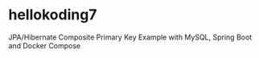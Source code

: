 # hellokoding7
JPA/Hibernate Composite Primary Key Example with MySQL, Spring Boot and Docker Compose
